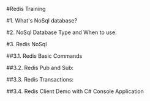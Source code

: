 
#Redis Training

#1. What's NoSql database?

#2. NoSql Database Type and When to use:

#3. Redis NoSql

##3.1. Redis Basic Commands

##3.2. Redis Pub and Sub:

##3.3. Redis Transactions:

##3.4. Redis Client Demo with C# Console Application
